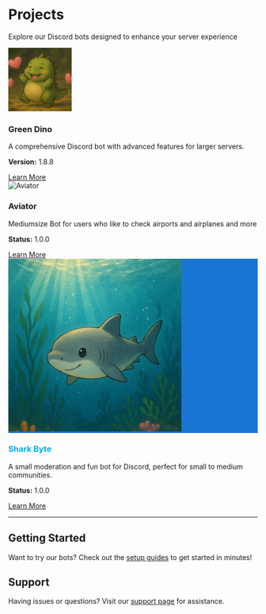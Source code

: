 # Projects

<div class="hero">
  <p class="hero-text">
    Explore our Discord bots designed to enhance your server experience
  </p>
</div>

<div class="bots-showcase">

  <div class="bot-card greendino">
    <div class="bot-icon">
      <img src="greendino.png" alt="🦖" class="bot-image">
    </div>
    <div class="bot-content">
      <h3>Green Dino</h3>
      <p>A comprehensive Discord bot with advanced features for larger servers.</p>
      <p><strong>Version:</strong> <span class="badge stable">1.8.8</span></p>
      <a href="greendino" class="bot-button">Learn More</a>
    </div>
  </div>
  
  <div class="bot-card aviator">
    <div class="bot-icon">
      <img src="Aviator.png" alt="Aviator" class="bot-image">
    </div>
    <div class="bot-content">
      <h3>Aviator</h3>
      <p>Mediumsize Bot for users who like to check airports and airplanes and more</p>
      <p><strong>Status:</strong> <span class="badge early-alpha">1.0.0</span></p>
      <a href="aviator" class="bot-button">Learn More</a>
    </div>
  </div>
  <!--
  <div class="bot-card dinobyte">
    <div class="bot-icon">🦕</div>
    <div class="bot-content">
      <h3>DinoByte</h3>
      <p>A small moderation and fun bot for Discord, perfect for small to medium communities.</p>
      <p><strong>Status:</strong> <span class="badge paused">PAUSED</span></p>
      <a href="dinobyte" class="bot-button">Learn More</a>
    </div>
  </div>
</div> -->
<div class="bot-card sharkbyte" tabindex="0" aria-label="Shark Byte Bot">
      <div class="bot-icon" style="background-color:#1976d2;">
      <img src="sharkbyte.png" alt="🦈" class="bot-image">
    </div>
    <div class="bot-content">
      <h3 style="color:#03a9f4;">Shark Byte</h3>
      <p>A small moderation and fun bot for Discord, perfect for small to medium communities.</p>
      <p><strong>Status:</strong> <span class="badge stable">1.0.0</span></p>
      <a href="sharkbyte" class="bot-button">Learn More</a>
    </div>
  </div>
</div>

--- 

## Getting Started

Want to try our bots? Check out the [setup guides](../docs/getting-started.md) to get started in minutes!

## Support

Having issues or questions? Visit our [support page](../support.md) for assistance.